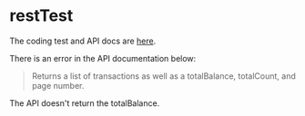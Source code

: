 # restTest

The coding test and API docs are [here](http://resttest.bench.co/).

There is an error in the API documentation below:
>Returns a list of transactions as well as a totalBalance, totalCount, and page number.

The API doesn't return the totalBalance.
